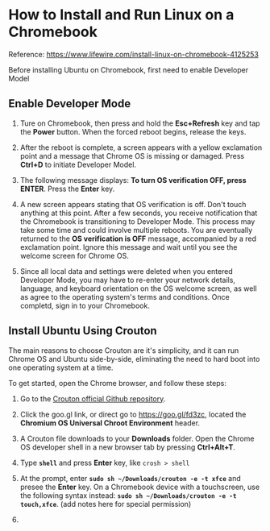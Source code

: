 # How to Install and Run Linux on a Chromebook

Reference: https://www.lifewire.com/install-linux-on-chromebook-4125253

Before installing Ubuntu on Chromebook, first need to enable Developer Model

## Enable Developer Mode

1. Ture on Chromebook, then press and hold the **Esc+Refresh** key and tap the **Power** button. When the forced reboot begins, release the keys.

2. After the reboot is complete, a screen appears with a yellow exclamation point and a message that Chrome OS is missing or damaged. Press **Ctrl+D** to initiate Developer Model.

3. The following message displays: **To turn OS verification OFF, press ENTER**. Press the **Enter** key.

4. A new screen appears stating that OS verification is off. Don't touch anything at this point. After a few seconds, you receive notification that the Chromebook is transitioning to Developer Mode. This process may take some time and could involve multiple reboots. You are eventually returned to the **OS verification is OFF** message, accompanied by a red exclamation point. Ignore this message and wait until you see the welcome screen for Chrome OS.

5. Since all local data and settings were deleted when you entered Developer Mode, you may have to re-enter your network details, language, and keyboard orientation on the OS welcome screen, as well as agree to the operating system's terms and conditions. Once completd, sign in to your Chromebook.

## Install Ubuntu Using Crouton

The main reasons to choose Crouton are it's simplicity, and it can run Chrome OS and Ubuntu side-by-side, eliminating the need to hard boot into one operating system at a time.

To get started, open the Chrome browser, and follow these steps:

1. Go to the [Crouton official Github repository](https://github.com/dnschneid/crouton).

2. Click the goo.gl link, or direct go to https://goo.gl/fd3zc, located the **Chromium OS Universal Chroot Environment** header.

3. A Crouton file downloads to your **Downloads** folder. Open the Chrome OS developer shell in a new browser tab by pressing **Ctrl+Alt+T**.

4. Type **`shell`** and press **Enter** key, like `crosh > shell`

5. At the prompt, enter **`sudo sh ~/Downloads/crouton -e -t xfce`** and presee the **Enter** key. On a Chromebook device with a touchscreen, use the following syntax instead: **`sudo sh ~/Downloads/crouton -e -t touch,xfce`**. (add notes here for special permission)

6. 
